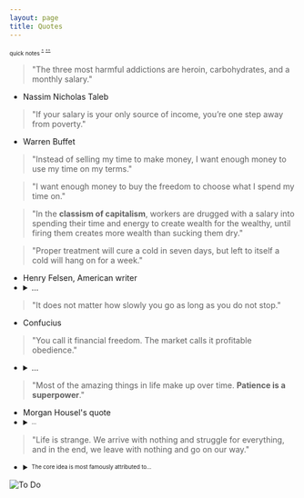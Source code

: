 ```yaml
---
layout: page
title: Quotes
---
```


<sup><sub>
  quick notes
  <sup><sup><a href="{{site.baseurl}}{% link pages/dots-mapping.md %}#quick-notes">+</a></sup></sup>
  <sup><sup><a href="{{site.baseurl}}{% link pages/quick-notes.md %}">++</a></sup></sup>
</sub></sup>

> "The three most harmful addictions are heroin, carbohydrates, and a monthly salary."
  - Nassim Nicholas Taleb

> "If your salary is your only source of income, you’re one step away from poverty."
  - Warren Buffet

> "Instead of selling my time to make money, I want enough money to use my time on my terms."

> "I want enough money to buy the freedom to choose what I spend my time on."

> "In the __classism of capitalism__, workers are drugged with a salary into spending their time and energy to create wealth for the wealthy, until firing them creates more wealth than sucking them dry."

> "Proper treatment will cure a cold in seven days, but left to itself a cold will hang on for a week."
  - Henry Felsen, American writer
  - <details><summary>...</summary>
      "Quote about the inevitable and the illusion of control."
      <a href="#2025a08m19d-20250819093820">§</a> <a id="2025a08m19d-20250819093820"></a>
      <sup><a href="{{site.baseurl}}{% link pages/quotes.md %}#2025a08m19d-20250819093859">+</a></sup>
      <br>
      <br>
      <i>"Um resfriado adequadamente tratado dura sete dias, mas deixado a si mesmo, cura-se em uma semana."</i>
      <br>
      Citação sobre o inevitável e a ilusão de controle.
    </details>

> "It does not matter how slowly you go as long as you do not stop."
  - Confucius

> "You call it financial freedom. The market calls it profitable obedience."
  - <details><summary>...</summary>
      <ul>
        <li>"If everyone thinks the same way, then no one is really thinking."</li>
        <li>
          "The most dangerous illusion is thinking that you are in control."
          <a href="#2025a08m19d-20250819093859">§</a> <a id="2025a08m19d-20250819093859"></a>
          <sup><a href="{{site.baseurl}}{% link pages/quotes.md %}#2025a08m19d-20250819093820">+</a></sup>
        </li>
        <li>"The key is not to be the smartest in the room but to be the most disciplined."</li>
      </ul>
      <details><summary>...</summary>
        <ul>
          <li>"Você chama de liberdade financeira. O mercado chama de obediência lucrativa."</li>
          <ul>
            <li>“Se todos pensam igual, então ninguém está pensando.”</li>
            <li>“A ilusão mais perigosa é acreditar que se está no controle.”</li>
            <li>“O segredo não é ser o mais esperto da sala, mas o mais disciplinado.”</li>
          </ul>
        </ul>
      </details>
    </details>

> "Most of the amazing things in life make up over time. **Patience is a superpower**."
  - Morgan Housel's quote
  - <details><summary><sup><sub>...</sub></sup></summary>
      <ul>
        <li> Morgan Housel's quote, "Most of the amazing things in life make up over time. Patience is a superpower," emphasizes the importance of long-term thinking and delayed gratification in achieving success and fulfillment. He suggests that great things, whether in love, careers, or investments, gain their value from both patience in allowing growth and scarcity in appreciating the final result.  </li>
        <li>
          This quote highlights several key ideas: 
          <ul>
            <li>Compounding: Many aspects of life, like financial investments, relationships, and career growth, benefit from the principle of compounding, where small gains accumulate over time to create significant results. </li>
            <li>Long-term perspective: Housel encourages readers to adopt a long-term perspective, recognizing that true success often requires sustained effort and patience. </li>
            <li>The power of patience: The quote explicitly states that patience is a superpower, suggesting it is a valuable and often underestimated trait that can lead to remarkable achievements. </li>
            <li> Avoiding instant gratification: Housel implies that the allure of quick fixes and instant results can be detrimental to achieving lasting success. </li>
          </ul>
        </li>
        <li>
          In essence, the quote encourages individuals to cultivate patience and embrace the process of growth, recognizing that the most rewarding things in life often take time to develop and mature
        </li>
      </ul>
      <details><summary>pt-BR</summary>
        <ul>
          <li>“A maioria  das coisas incríveis da vida compõem com o tempo. Paciência é um superpoder.” - Morgan House, A Psicologia Financeira. </li>
        </ul>
      </details>
    </details>

> "Life is strange. We arrive with nothing and struggle for everything, and in the end, we leave with nothing and go on our way."
  - <details><summary><sup><sub>The core idea is most famously attributed to...</sub></sup></summary>
      <ol>
        <li>
          <strong>Buddhist Teachings:</strong> The concept of impermanence (anicca) and the detachment from material possessions is central to Buddhism. Many Buddhist teachings emphasize that we arrive with nothing and leave with nothing, and that attachment to worldly things leads to suffering. A common paraphrase often attributed to Buddha is: "We are born with nothing, we die with nothing, and in between, we fight for everything."
        </li>
        <li>
          <strong>The Book of Ecclesiastes (Bible):</strong> This book, known for its philosophical reflections on the meaning of life, contains a very similar verse:
          <br><i><strong>Ecclesiastes 5:15 (NIV):</strong> "Naked a person comes from his mother’s womb, and as he comes, so he departs. He takes nothing from his toil that he can carry in his hand."</i>
        </li>
      </ol>
      <details><summary>pt-BR</summary>
        <ul>
          <li>A vida é estranha. Chegamos sem nada e lutamos por tudo, e no final, deixamos tudo e partimos sem nada.</li>
        </ul>
      </details>
    </details>


![To Do](https://github.com/user-attachments/assets/efef6d4d-4190-4c81-b148-33ce9b73c44c)

